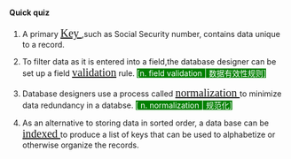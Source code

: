 <style>
ybg{
    background-color:yellow;
}
pur{
    background-color:purple;
    color:white;
}
red{
    color:red;
    font-family:bond;
}
gre{
    background-color:green;
    color:white;
}

unl{
    text-decoration:underline;
    font-family:bond;
    font-size:20px;
}
</style>


#### Quick quiz 

1. A primary <unl>Key </unl> ,such as Social Security number, contains data unique to a record.

2. To filter data as it is entered into a field,the database designer can be set up a field <unl> validation</unl> rule.
<gre>[n. field validation | 数据有效性规则]

3. Database designers use a process called <unl> normalization </unl> to minimize data redundancy in a databse.
<gre>[ n. normalization | 规范化]

4. As an alternative to storing data in sorted order, a data base can be <unl>indexed </unl> to produce a list of keys that can be used to alphabetize or otherwise organize the records.